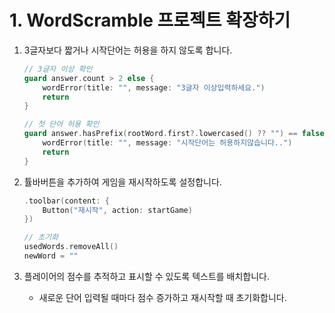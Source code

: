 ﻿
# 1. WordScramble 프로젝트 확장하기

1.  3글자보다 짧거나 시작단어는 허용을 하지 않도록 합니다.
    
    ```swift
    // 3글자 이상 확인
    guard answer.count > 2 else {
        wordError(title: "", message: "3글자 이상입력하세요.")
        return
    }
    
    // 첫 단어 허용 확인
    guard answer.hasPrefix(rootWord.first?.lowercased() ?? "") == false else {
        wordError(title: "", message: "시작단어는 허용하지않습니다..")
        return
    }
    
    ```
    
2.  튤바버튼을 추가하여 게임을 재시작하도록 설정합니다.
    
    ```swift
    .toolbar(content: {
        Button("재시작", action: startGame)
    })
    
    // 초기화
    usedWords.removeAll()
    newWord = ""
    
    ```
    
3.  플레이어의 점수를 추적하고 표시할 수 있도록 텍스트를 배치합니다.
    
    -   새로운 단어 입력될 때마다 점수 증가하고 재시작할 때 초기화합니다.
